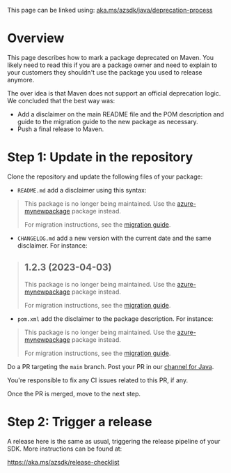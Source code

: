 This page can be linked using: [aka.ms/azsdk/java/deprecation-process](https://aka.ms/azsdk/java/deprecation-process)

# Overview

This page describes how to mark a package deprecated on Maven. You likely need to read this if you are a package owner
and need to explain to your customers they shouldn't use the package you used to release anymore.

The over idea is that Maven does not support an official deprecation logic. We concluded that the best way was:

- Add a disclaimer on the main README file and the POM description and guide to the migration guide to the new package
  as necessary.
- Push a final release to Maven.

# Step 1: Update in the repository

Clone the repository and update the following files of your package:

- `README.md` add a disclaimer using this syntax:

> This package is no longer being maintained. Use the [azure-mynewpackage](https://central.sonatype.com/artifact/com.azure/azure-mynewpackage/<version>)
> package instead.
> 
> For migration instructions, see the [migration guide](https://aka.ms/azsdk/migrate/my-new-package).

- `CHANGELOG.md` add a new version with the current date and the same disclaimer. For instance:

> ## 1.2.3 (2023-04-03)
> 
> This package is no longer being maintained. Use the [azure-mynewpackage](https://central.sonatype.com/artifact/com.azure/azure-mynewpackage/<version>)
> package instead.
> 
> For migration instructions, see the [migration guide](https://aka.ms/azsdk/migrate/my-new-package).

- `pom.xml` add the disclaimer to the package description. For instance:

> This package is no longer being maintained. Use the [azure-mynewpackage](https://central.sonatype.com/artifact/com.azure/azure-mynewpackage/<version>)
> package instead.
>
> For migration instructions, see the [migration guide](https://aka.ms/azsdk/migrate/my-new-package).

Do a PR targeting the `main` branch. Post your PR in our [channel for Java](https://teams.microsoft.com/l/channel/19%3a5e673e41085f4a7eaaf20823b85b2b53%40thread.skype/Language%2520-%2520Java?groupId=3e17dcb0-4257-4a30-b843-77f47f1d4121&tenantId=72f988bf-86f1-41af-91ab-2d7cd011db47).

You're responsible to fix any CI issues related to this PR, if any.

Once the PR is merged, move to the next step.

# Step 2: Trigger a release

A release here is the same as usual, triggering the release pipeline of your SDK. More instructions can be found at:

https://aka.ms/azsdk/release-checklist
